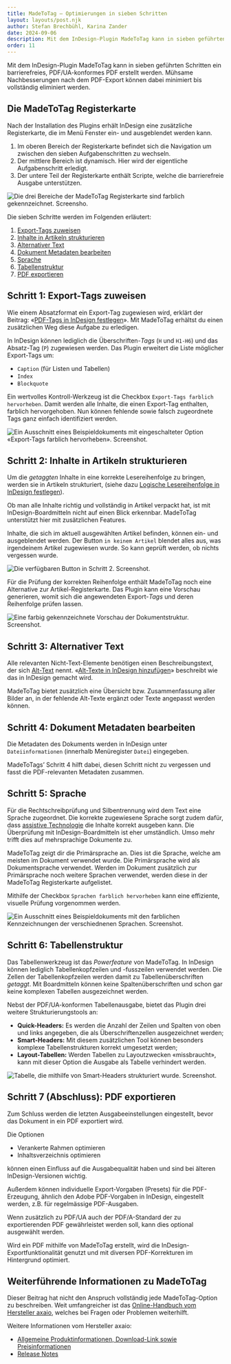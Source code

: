```yaml
---
title: MadeToTag – Optimierungen in sieben Schritten
layout: layouts/post.njk
author: Stefan Brechbühl, Karina Zander
date: 2024-09-06
description: Mit dem InDesign-Plugin MadeToTag kann in sieben geführten Schritten ein barrierefreies, PDF/UA-konformes PDF erstellt werden. Mühsame Nachbesserungen nach dem PDF-Export können dabei minimiert bis vollständig eliminiert werden.
order: 11
---
```


Mit dem InDesign-Plugin MadeToTag kann in sieben geführten Schritten ein barrierefreies, PDF/UA-konformes PDF erstellt werden. Mühsame Nachbesserungen nach dem PDF-Export können dabei minimiert bis vollständig eliminiert werden.

## Die MadeToTag Registerkarte

Nach der Installation des Plugins erhält InDesign eine zusätzliche Registerkarte, die im Menü Fenster ein- und ausgeblendet werden kann.

1. Im oberen Bereich der Registerkarte befindet sich die Navigation um zwischen den sieben Aufgabenschritten zu wechseln.
2. Der mittlere Bereich ist dynamisch. Hier wird der eigentliche Aufgabenschritt erledigt.
3. Der untere Teil der Registerkarte enthält Scripte, welche die barrierefreie Ausgabe unterstützen.

![Die drei Bereiche der MadeToTag Registerkarte sind farblich gekennzeichnet. Screensho.](src/assets/img/mtt_overview.png)

Die sieben Schritte werden im Folgenden erläutert:

1. [Export-Tags zuweisen](#schritt-1-export-tags-zuweisen)
2. [Inhalte in Artikeln strukturieren](#schritt-2-inhalte-in-artikeln-strukturieren)
3. [Alternativer Text](#schritt-3-alternativer-text)
4. [Dokument Metadaten bearbeiten](#schritt-4-dokument-metadaten-bearbeiten)
5. [Sprache](#schritt-5-sprache)
6. [Tabellenstruktur](#schritt-6-tabellenstruktur)
7. [PDF exportieren](#schritt-7-abschluss-pdf-exportieren)

## Schritt 1: Export-Tags zuweisen

Wie einem Absatzformat ein Export-Tag zugewiesen wird, erklärt der Beitrag: «[PDF-Tags in InDesign festlegen](/de/basics/indesign/defining-pdf-tags-in-indesign/)». Mit MadeToTag erhältst du einen zusätzlichen Weg diese Aufgabe zu erledigen.

In InDesign können lediglich die Überschriften-*Tags* (`H` und `H1-H6`) und das Absatz-Tag (`P`) zugewiesen werden. Das Plugin erweitert die Liste möglicher Export-Tags um:

- `Caption` (für Listen und Tabellen)
- `Index`
- `Blockquote`

Ein wertvolles Kontroll-Werkzeug ist die Checkbox `Export-Tags farblich hervorheben`. Damit werden alle Inhalte, die einen Export-Tag enthalten, farblich hervorgehoben. Nun können fehlende sowie falsch zugeordnete Tags ganz einfach identifiziert werden.

![Ein Ausschnitt eines Beispieldokuments mit eingeschalteter Option «Export-Tags farblich hervorheben». Screenshot.](src/assets/img/mtt_export-tags-preview.png)

## Schritt 2: Inhalte in Artikeln strukturieren

Um die *getaggten* Inhalte in eine korrekte Lesereihenfolge zu bringen, werden sie in Artikeln strukturiert, (siehe dazu [Logische Lesereihenfolge in InDesign festlegen](/de/basics/indesign/defining-logical-reading-order-in-indesign/)).

Ob man alle Inhalte richtig und vollständig in Artikel verpackt hat, ist mit InDesign-Boardmitteln nicht auf einen Blick erkennbar. MadeToTag unterstützt hier mit zusätzlichen Features.

Inhalte, die sich im aktuell ausgewählten Artikel befinden, können ein- und ausgeblendet werden. Der Button `in keinem Artikel` blendet alles aus, was irgendeinem Artikel zugewiesen wurde. So kann geprüft werden, ob nichts vergessen wurde.

![Die verfügbaren Button in Schritt 2. Screenshot.](src/assets/img/mtt_artikel.png)

Für die Prüfung der korrekten Reihenfolge enthält MadeToTag noch eine Alternative zur Artikel-Registerkarte. Das Plugin kann eine Vorschau generieren, womit sich die angewendeten Export-*Tags* und deren Reihenfolge prüfen lassen.

![Eine farbig gekennzeichnete Vorschau der Dokumentstruktur. Screenshot.](src/assets/img/mtt_preview.png)

## Schritt 3: Alternativer Text

Alle relevanten Nicht-Text-Elemente benötigen einen Beschreibungstext, der sich [Alt-Text](/de/glossary/#alt-text) nennt. «[Alt-Texte in InDesign hinzufügen](/de/basics/indesign/add-an-alt-text-in-indesign/#alt-texte-in-adobe-indesign-hinzuf%C3%BCgen)» beschreibt wie das in InDesign gemacht wird.

MadeToTag bietet zusätzlich eine Übersicht bzw. Zusammenfassung aller Bilder an, in der fehlende Alt-Texte ergänzt oder Texte angepasst werden können.

## Schritt 4: Dokument Metadaten bearbeiten

Die Metadaten des Dokuments werden in InDesign unter `Dateiinformationen` (innerhalb Menüregister `Datei`) eingegeben.

MadeToTags’ Schritt 4 hilft dabei, diesen Schritt nicht zu vergessen und fasst die PDF-relevanten Metadaten zusammen.

## Schritt 5: Sprache

Für die Rechtschreibprüfung und Silbentrennung wird dem Text eine Sprache zugeordnet. Die korrekte zugewiesene Sprache sorgt zudem dafür, dass [assistive Technologie](/de/glossary/#assistive-technologie) die Inhalte korrekt ausgeben kann. Die Überprüfung mit InDesign-Boardmitteln ist eher umständlich. Umso mehr trifft dies auf mehrsprachige Dokumente zu.

MadeToTag zeigt dir die Primärsprache an. Dies ist die Sprache, welche am meisten im Dokument verwendet wurde. Die Primärsprache wird als Dokumentsprache verwendet. Werden im Dokument zusätzlich zur Primärsprache noch weitere Sprachen verwendet, werden diese in der MadeToTag Registerkarte aufgelistet.

Mithilfe der Checkbox `Sprachen farblich hervorheben` kann eine effiziente, visuelle Prüfung vorgenommen werden.

![Ein Ausschnitt eines Beispieldokuments mit den farblichen Kennzeichnungen der verschiednenen Sprachen. Screenshot.](src/assets/img/mtt_sprachen.png)

## Schritt 6: Tabellenstruktur

Das Tabellenwerkzeug ist das *Powerfeature* von MadeToTag. In InDesign können lediglich Tabellenkopfzeilen und -fusszeilen verwendet werden. Die Zellen der Tabellenkopfzeilen werden damit zu Tabellenüberschriften *getaggt*. Mit Boardmitteln können keine Spaltenüberschriften und schon gar keine komplexen Tabellen ausgezeichnet werden.

Nebst der PDF/UA-konformen Tabellenausgabe, bietet das Plugin drei weitere Strukturierungstools an:

- **Quick-Headers:** Es werden die Anzahl der Zeilen und Spalten von oben und links angegeben, die als Überschriftenzellen ausgezeichnet werden;
- **Smart-Headers:** Mit diesem zusätzlichen Tool können besonders komplexe Tabellenstrukturen korrekt umgesetzt werden;
- **Layout-Tabellen:** Werden Tabellen zu Layoutzwecken «missbraucht», kann mit dieser Option die Ausgabe als Tabelle verhindert werden.

![Tabelle, die mithilfe von Smart-Headers strukturiert wurde. Screenshot.](src/assets/img/mtt_tabellen.png)

## Schritt 7 (Abschluss): PDF exportieren

Zum Schluss werden die letzten Ausgabeeinstellungen eingestellt, bevor das Dokument in ein PDF exportiert wird.

Die Optionen

- Verankerte Rahmen optimieren
- Inhaltsverzeichnis optimieren

können einen Einfluss auf die Ausgabequalität haben und sind bei älteren InDesign-Versionen wichtig.

Außerdem können individuelle Export-Vorgaben (Presets) für die PDF-Erzeugung, ähnlich den Adobe PDF-Vorgaben in InDesign, eingestellt werden, z.B. für regelmässige PDF-Ausgaben.

Wenn zusätzlich zu PDF/UA auch der PDF/A-Standard der zu exportierenden PDF gewährleistet werden soll, kann dies optional ausgewählt werden.

<p class="note">
Wird ein PDF mithilfe von MadeToTag erstellt, wird die InDesign-Exportfunktionalität genutzt und mit diversen PDF-Korrekturen im Hintergrund optimiert.
</p>

## Weiterführende Informationen zu MadeToTag

Dieser Beitrag hat nicht den Anspruch vollständig jede MadeToTag-Option zu beschreiben. Weit umfangreicher ist das [Online-Handbuch vom Hersteller axaio](https://hilfe.axaio.com/m/madetotag-handbuch/), welches bei Fragen oder Problemen weiterhilft.

Weitere Informationen vom Hersteller axaio:

- [Allgemeine Produktinformationen, Download-Link sowie Preisinformationen](https://www.axaio.com/doku.php/de:products:madetotag)
- [Release Notes](https://www.axaio.com/doku.php/de:products:madetotag:releasenotes)
